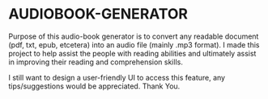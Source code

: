 # AUDIOBOOK-GENERATOR
Purpose of this audio-book generator is to convert any readable document (pdf, txt, epub, etcetera) into an audio file (mainly .mp3 format). 
I made this project to help assist the people with reading abilities and ultimately assist in improving their reading and comprehension skills.

I still want to design a user-friendly UI to access this feature, any tips/suggestions would be appreciated. Thank You.
